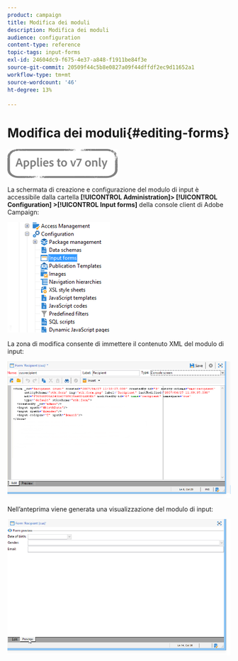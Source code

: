 ```yaml
---
product: campaign
title: Modifica dei moduli
description: Modifica dei moduli
audience: configuration
content-type: reference
topic-tags: input-forms
exl-id: 24604dc9-f675-4e37-a848-f1911be84f3e
source-git-commit: 20509f44c5b8e0827a09f44dffdf2ec9d11652a1
workflow-type: tm+mt
source-wordcount: '46'
ht-degree: 13%

---
```


# Modifica dei moduli{#editing-forms}

![](../../assets/v7-only.svg)

La schermata di creazione e configurazione del modulo di input è accessibile dalla cartella **[!UICONTROL Administration]> [!UICONTROL Configuration] >[!UICONTROL Input forms]** della console client di Adobe Campaign:

![](assets/d_ncs_integration_form_arbo.png)

La zona di modifica consente di immettere il contenuto XML del modulo di input:

![](assets/d_ncs_integration_form_edit.png)

Nell’anteprima viene generata una visualizzazione del modulo di input:

![](assets/d_ncs_integration_form_preview.png)
